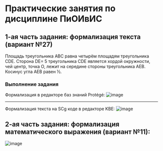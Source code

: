 
# Практические занятия по дисциплине ПиОИвИС
## 1-ая часть задания: формализация текста (вариант №27)
Площадь треугольника АВС равна четырём площадям треугольника СDE. Сторона DE= 5 треугольника CDE является хордой окружности, чей центр, точка О, лежит на середине стороны треугольника AEB. Косинус угла АЕВ равен ½.
### Выполнение задания
Формализация в редакторе баз знаний Protégé:
![image](https://github.com/iis-32170x/RPIIS/assets/148707516/26b66f45-3e37-4c3d-9c1a-6d69c14367fa)


---

Формализация текста на SCg коде в редакторе KBE:
![image](https://github.com/iis-32170x/RPIIS/assets/148707516/8e65cc69-dbb0-48bf-a081-975506dc4176)

## 2-ая часть задания: формализация математического выражения (вариант №11):
![image](https://github.com/iis-32170x/RPIIS/assets/148707516/5065f52d-8cf2-474a-bd26-badba6c1f81a)
